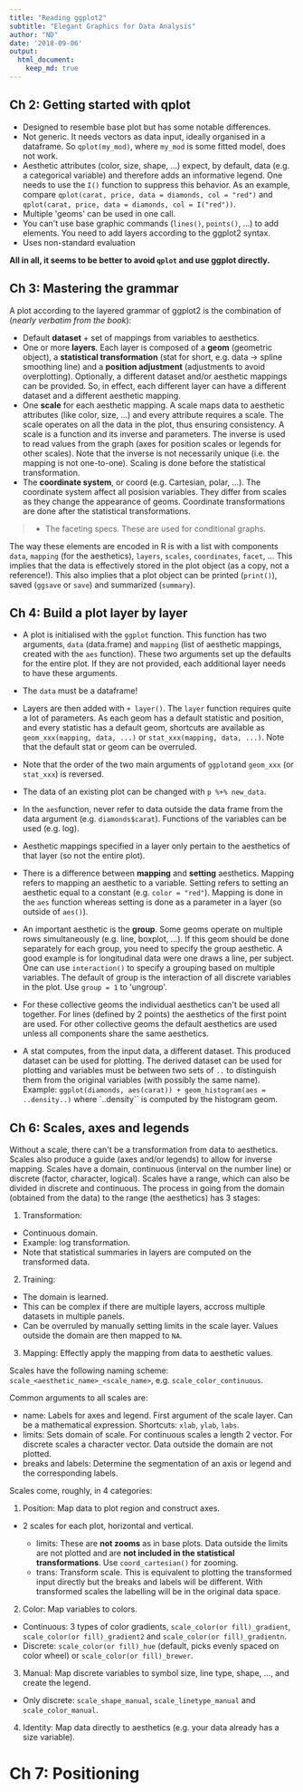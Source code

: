 ```yaml
---
title: "Reading ggplot2" 
subtitle: "Elegant Graphics for Data Analysis"
author: "ND"
date: '2018-09-06'
output: 
  html_document:
    keep_md: true
---
```




## Ch 2: Getting started with qplot

* Designed to resemble base plot but has some notable differences.
* Not generic. It needs vectors as data input, ideally organised in a dataframe. So `qplot(my_mod)`, where `my_mod` is some fitted model, does not work.
* Aesthetic attributes (color, size, shape, ...) expect, by default, data (e.g. a categorical variable) and therefore adds an informative legend. One needs to use the `I()` function to suppress this behavior. As an example, compare `qplot(carat, price, data = diamonds, col = "red")` and `qplot(carat, price, data = diamonds, col = I("red"))`.
* Multiple 'geoms' can be used in one call.
* You can't use base graphic commands (`lines()`, `points()`, ...) to add elements. You need to add layers according to the ggplot2 syntax.
* Uses non-standard evaluation

**All in all, it seems to be better to avoid `qplot` and use ggplot directly.**

## Ch 3: Mastering the grammar

A plot according to the layered grammar of ggplot2 is the combination of (*nearly verbatim from the book*):

* Default **dataset** + set of mappings from variables to aesthetics.
* One or more **layers**. Each layer is composed of a **geom** (geometric object), a **statistical transformation** (stat for short, e.g. data -> spline smoothing line) and a **position adjustment** (adjustments to avoid overplotting). Optionally, a different dataset and/or aesthetic mappings can be provided. So, in effect, each different layer can have a different dataset and a different aesthetic mapping.
* One **scale** for each aesthetic mapping. A scale maps data to aesthetic attributes (like color, size, ...) and every attribute requires a scale. The scale operates on all the data in the plot, thus ensuring consistency. A scale is a function and its inverse and parameters. The inverse is used to read values from the graph (axes for position scales or legends for other scales). Note that the inverse is not necessarily unique (i.e. the mapping is not one-to-one). Scaling is done before the statistical transformation.
* The **coordinate system**, or coord (e.g. Cartesian, polar, ...). The coordinate system affect all posision variables. They differ from scales as they change the appearance of geoms. Coordinate transformations are done after the statistical transformations.
> * The faceting specs. These are used for conditional graphs. 

The way these elements are encoded in R is with a list with components `data`, `mapping` (for the aesthetics), `layers`, `scales`, `coordinates`, `facet`, ... This implies that the data is effectively stored in the plot object (as a copy, not a reference!). This also implies that a plot object can be printed (`print()`), saved (`ggsave` or `save`) and summarized (`summary`).

## Ch 4: Build a plot layer by layer

* A plot is initialised with the `ggplot` function. This function has two arguments, `data` (data.frame) and `mapping` (list of aesthetic mappings, created with the `aes` function). These two arguments set up the defaults for the entire plot. If they are not provided, each additional layer needs to have these arguments. 
* The `data` must be a dataframe!
* Layers are then added with `+ layer()`. The `layer` function requires quite a lot of parameters. As each geom has a default statistic and position, and every statistic has a default geom, shortcuts are available as `geom_xxx(mapping, data, ...)` or `stat_xxx(mapping, data, ...)`. Note that the default stat or geom can be overruled. 
* Note that the order of the two main arguments of `ggplot`and `geom_xxx` (or `stat_xxx`) is reversed.
* The data of an existing plot can be changed with `p %+% new_data`.

* In the `aes`function, never refer to data outside the data frame from the data argument (e.g. `diamonds$carat`). Functions of the variables can be used (e.g. log).
* Aesthetic mappings specified in a layer only pertain to the aesthetics of that layer (so not the entire plot).
* There is a difference between **mapping** and **setting** aesthetics. Mapping refers to mapping an aesthetic to a variable. Setting refers to setting an aesthetic equal to a constant (e.g. `color = "red"`). Mapping is done in the `aes` function whereas setting is done as a parameter in a layer (so outside of `aes()`).
* An important aesthetic is the **group**. Some geoms operate on multiple rows simultaneously (e.g. line, boxplot, ...). If this geom should be done separately for each group, you need to specify the group aesthetic. A good example is for longitudinal data were one draws a line, per subject. One can use `interaction()` to specify a grouping based on multiple variables. The default of group is the interaction of all discrete variables in the plot. Use `group = 1` to 'ungroup'.
* For these collective geoms the individual aesthetics can't be used all together. For lines (defined by 2 points) the aesthetics of the first point are used. For other collective geoms the default aesthetics are used unless all components share the same aesthetics.

* A stat computes, from the input data, a different dataset. This produced dataset can be used for plotting. The derived dataset can be used for plotting and variables must be between two sets of `..` to distinguish them from the original variables (with possibly the same name). Example: `ggplot(diamonds, aes(carat)) + geom_histogram(aes = ..density..)` where `..density`` is computed by the histogram geom.

## Ch 6: Scales, axes and legends

Without a scale, there can't be a transformation from data to aesthetics. Scales also produce a guide (axes and/or legends) to allow for inverse mapping.
Scales have a domain, continuous (interval on the number line) or discrete (factor, character, logical). Scales have a range, which can also be divided in discrete and continuous. The process in going from the domain (obtained from the data) to the range (the aesthetics) has 3 stages:

1. Transformation:
  * Continuous domain.
  * Example: log transformation.
  * Note that statistical summaries in layers are computed on the transformed data.
2. Training:
  * The domain is learned. 
  * This can be complex if there are multiple layers, accross multiple datasets in multiple panels.
  * Can be overruled by manually setting limits in the scale layer. Values outside the domain are then mapped to `NA`.
3. Mapping: Effectly apply the mapping from data to aesthetic values.

Scales have the following naming scheme: `scale_<aesthetic_name>_<scale_name>`, e.g. `scale_color_continuous`.

Common arguments to all scales are:

* name: Labels for axes and legend. First argument of the scale layer. Can be a mathematical expression. Shortcuts: `xlab`, `ylab`, `labs`.
* limits: Sets domain of scale. For continuous scales a length 2 vector. For discrete scales a character vector. Data outside the domain are not plotted.
* breaks and labels: Determine the segmentation of an axis or legend and the corresponding labels.

Scales come, roughly, in 4 categories: 

1. Position: Map data to plot region and construct axes.
  * 2 scales for each plot, horizontal and vertical.
  
    * limits: These are **not zooms** as in base plots. Data outside the limits are not plotted and are **not included in the statistical transformations**. Use `coord_cartesian()` for zooming.
    * trans: Transform scale. This is equivalent to plotting the transformed input directly but the breaks and labels will be different. With transformed scales the labelling will be in the original data space. 
2. Color: Map variables to colors.
  * Continuous: 3 types of color gradients, `scale_color(or fill)_gradient`, `scale_color(or fill)_gradient2` and `scale_color(or fill)_gradientn`.
  * Discrete: `scale_color(or fill)_hue` (default, picks evenly spaced on color wheel) or `scale_color(or fill)_brewer`. 
3. Manual: Map discrete variables to symbol size, line type, shape, ..., and create the legend.
  * Only discrete: `scale_shape_manual`, `scale_linetype_manual` and `scale_color_manual`.
4. Identity: Map data directly to aesthetics (e.g. your data already has a size variable).

# Ch 7: Positioning
